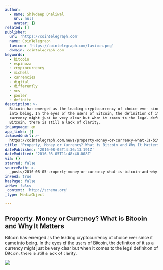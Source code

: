 ```yaml
---
author:
  - name: Shivdeep Dhaliwal
    url: null
    avatar: {}
related: []
publisher:
  url: 'https://cointelegraph.com'
  name: CoinTelegraph
  favicon: 'https://cointelegraph.com/favicon.png'
  domain: cointelegraph.com
keywords:
  - bitcoin
  - espinoza
  - cryptocurrency
  - michell
  - currencies
  - digital
  - differently
  - vcs
  - pooler
  - definite
description: >-
  Bitcoin has emerged as the leading cryptocurrency of choice ever since it came
  into being. In the eyes of the users of Bitcoin, the definition of it as a
  currency might just be very clear but when it comes to the legal definition of
  Bitcoin, there is still a lack of clarity.
inLanguage: en
app_links: []
isBasedOnUrl: >-
  https://cointelegraph.com/news/property-money-or-currency-what-is-bitcoin-and-why-it-matters
title: 'Property, Money or Currency? What is Bitcoin and Why It Matters'
datePublished: '2016-08-05T14:36:13.191Z'
dateModified: '2016-08-05T13:48:40.008Z'
via: {}
starred: false
sourcePath: >-
  _posts/2016-08-05-property-money-or-currency-what-is-bitcoin-and-why-it-matt.md
inFeed: true
hasPage: false
inNav: false
_context: 'http://schema.org'
_type: MediaObject

---
```

<article style=""><h1>Property, Money or Currency? What is Bitcoin and Why It Matters</h1><p>Bitcoin has emerged as the leading cryptocurrency of choice ever since it came into being. In the eyes of the users of Bitcoin, the definition of it as a currency might just be very clear but when it comes to the legal definition of Bitcoin, there is still a lack of clarity.</p><img src="https://cointelegraph.com/images/725_Ly9jb2ludGVsZWdyYXBoLmNvbS9zdG9yYWdlL3VwbG9hZHMvdmlldy9hMzQ2YTA0ZDI0ZTY1ZjgzOWU4Mjg5MGE2YTEzN2Q2Yi5qcGc=.jpg" /></article>